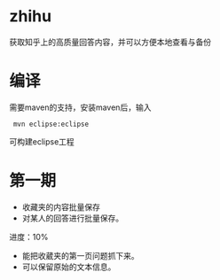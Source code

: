 # zhihu
获取知乎上的高质量回答内容，并可以方便本地查看与备份

# 编译
需要maven的支持，安装maven后，输入

``` mvn eclipse:eclipse```

可构建eclipse工程

# 第一期
* 收藏夹的内容批量保存
* 对某人的回答进行批量保存。

进度：10%

* 能把收葳夹的第一页问题抓下来。
* 可以保留原始的文本信息。



